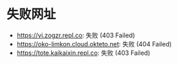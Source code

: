 # 失败网址
- https://vi.zogzr.repl.co: 失败 (403
Failed)
- https://oko-limkon.cloud.okteto.net: 失败 (404
Failed)
- https://tote.kaikaixin.repl.co: 失败 (403
Failed)

